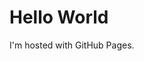 <!DOCTYPE html>
<html>
    <head>
        <title>aleksns.github.io</title>
    </head>
<body>
<h1>Hello World</h1>
<p>I'm hosted with GitHub Pages.</p>
</body>
</html> 
